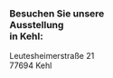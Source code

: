 <h3 class="c-headline c-headline--text-sizing c-headline--inline">Besuchen Sie unsere <br />Ausstellung <br /><strong>in Kehl:</strong></h3>

Leutesheimerstraße 21  
77694 Kehl
